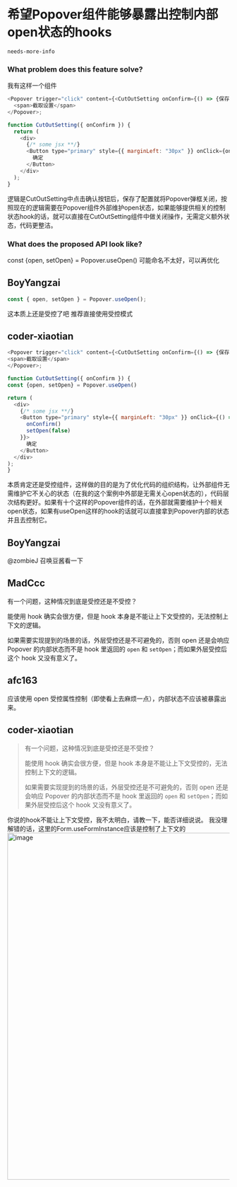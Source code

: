 # 希望Popover组件能够暴露出控制内部open状态的hooks

`needs-more-info`

### What problem does this feature solve?

我有这样一个组件

```js
<Popover trigger="click" content={<CutOutSetting onConfirm={() => {保存设置，然后关闭}} />}>
  <span>截取设置</span>
</Popover>;

function CutOutSetting({ onConfirm }) {
  return (
    <div>
      {/* some jsx **/}
      <Button type="primary" style={{ marginLeft: "30px" }} onClick={onConfirm}>
        确定
      </Button>
    </div>
  );
}
```

逻辑是CutOutSetting中点击确认按钮后，保存了配置就将Popover弹框关闭，按照现在的逻辑需要在Popover组件外部维护open状态，如果能够提供相关的控制状态hook的话，就可以直接在CutOutSetting组件中做关闭操作，无需定义额外状态，代码更整洁。

### What does the proposed API look like?

const {open, setOpen} = Popover.useOpen()
可能命名不太好，可以再优化

<!-- generated by ant-design-issue-helper. DO NOT REMOVE -->

## BoyYangzai

```ts
const { open, setOpen } = Popover.useOpen();
```

这本质上还是受控了吧 推荐直接使用受控模式

## coder-xiaotian

```js
<Popover trigger="click" content={<CutOutSetting onConfirm={() => {保存设置，然后关闭}} />}>
<span>截取设置</span>
</Popover>;

function CutOutSetting({ onConfirm }) {
const {open, setOpen} = Popover.useOpen()

return (
  <div>
    {/* some jsx **/}
    <Button type="primary" style={{ marginLeft: "30px" }} onClick={() => {
      onConfirm()
      setOpen(false)
    }}>
      确定
    </Button>
  </div>
);
}
```

本质肯定还是受控组件，这样做的目的是为了优化代码的组织结构，让外部组件无需维护它不关心的状态（在我的这个案例中外部是无需关心open状态的），代码层次结构更好。如果有十个这样的Popover组件的话，在外部就需要维护十个相关open状态，如果有useOpen这样的hook的话就可以直接拿到Popover内部的状态并且去控制它。

## BoyYangzai

@zombieJ 召唤豆酱看一下

## MadCcc

有一个问题，这种情况到底是受控还是不受控？

能使用 hook 确实会很方便，但是 hook 本身是不能让上下文受控的，无法控制上下文的逻辑。

如果需要实现提到的场景的话，外层受控还是不可避免的，否则 open 还是会响应 Popover 的内部状态而不是 hook 里返回的 `open` 和 `setOpen`；而如果外层受控后这个 hook 又没有意义了。

## afc163

应该使用 open 受控属性控制（即使看上去麻烦一点），内部状态不应该被暴露出来。

## coder-xiaotian

> 有一个问题，这种情况到底是受控还是不受控？
>
> 能使用 hook 确实会很方便，但是 hook 本身是不能让上下文受控的，无法控制上下文的逻辑。
>
> 如果需要实现提到的场景的话，外层受控还是不可避免的，否则 open 还是会响应 Popover 的内部状态而不是 hook 里返回的 `open` 和 `setOpen`；而如果外层受控后这个 hook 又没有意义了。

你说的hook不能让上下文受控，我不太明白，请教一下，能否详细说说。
我没理解错的话，这里的Form.useFormInstance应该是控制了上下文的
<img width="784" alt="image" src="https://github.com/ant-design/ant-design/assets/22257014/4da07338-a2f6-4374-aa78-7c4e958a8d76">
